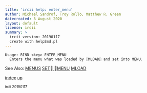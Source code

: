 ```yaml
---
title: 'ircii help: enter_menu'
author: Michael Sandrof, Troy Rollo, Matthew R. Green
datecreated: 3 August 2020
layout: default
license: ircii
summary: >
  ircii version: 20190117
  create with help2md.pl
---
```

```
Usage: BIND <key> ENTER_MENU
  Enters the menu what was loaded by MLOAD and set into MENU.

```
See Also: 
  [MENUS](../menus.html)
  [SET MENU](../set/menu.html)
  [MLOAD](../mload.html)

[index](index.html)
[up](..)

<small> ircii 20190117 </small>
